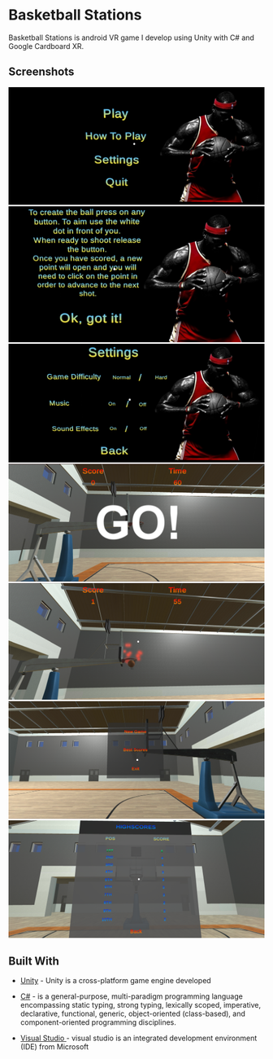 ﻿# Basketball Stations

Basketball Stations is android VR game I develop using Unity with C# and Google Cardboard XR.

## Screenshots

![Start Menu](Screenshots/startMenu.png)
![Start Menu](Screenshots/howToPlay.png)
![Start Menu](Screenshots/setting.png)
![Game](Screenshots/startGame.png)
![Game](Screenshots/score.png)
![Game](Screenshots/endGameMenu.png)
![Game](Screenshots/highScore.png)

## Built With
* [Unity](https://unity.com/) - Unity is a cross-platform game engine developed

* [C#](https://docs.microsoft.com/en-us/dotnet/csharp/) -  is a general-purpose, multi-paradigm programming language encompassing static typing, strong typing, lexically scoped, imperative, declarative, functional, generic, object-oriented (class-based), and component-oriented programming disciplines.

* [Visual Studio ](https://visualstudio.microsoft.com/) - visual studio is  an integrated development environment (IDE) from Microsoft


```
